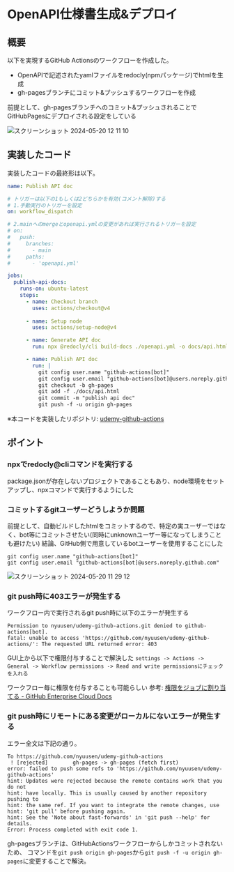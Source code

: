# OpenAPI仕様書生成&デプロイ

## 概要

以下を実現するGitHub Actionsのワークフローを作成した。

- OpenAPIで記述されたyamlファイルをredocly(npmパッケージ)でhtmlを生成
- gh-pagesブランチにコミット&プッシュするワークフローを作成

前提として、gh-pagesブランチへのコミット&プッシュされることでGitHubPagesにデプロイされる設定をしている

![スクリーンショット 2024-05-20 12 11 10](https://github.com/nyuusen/TIL/assets/56878203/766a5143-e72f-43fb-82c6-313b1255d19d)

## 実装したコード

実装したコードの最終形は以下。

```yml
name: Publish API doc

# トリガーは以下の1もしくは2どちらかを有効(コメント解除)する
# 1.手動実行のトリガーを設定
on: workflow_dispatch

# 2.mainへのmergeとopenapi.ymlの変更があれば実行されるトリガーを設定
# on:
#   push:
#     branches:
#       - main
#     paths:
#       - 'openapi.yml'

jobs:
  publish-api-docs:
    runs-on: ubuntu-latest
    steps:
      - name: Checkout branch
        uses: actions/checkout@v4
      
      - name: Setup node
        uses: actions/setup-node@v4

      - name: Generate API doc
        run: npx @redocly/cli build-docs ./openapi.yml -o docs/api.html

      - name: Publish API doc
        run: |
          git config user.name "github-actions[bot]"
          git config user.email "github-actions[bot]@users.noreply.github.com"
          git checkout -b gh-pages
          git add -f ./docs/api.html
          git commit -m "publish api doc"
          git push -f -u origin gh-pages


```

※本コードを実装したリポジトリ: [udemy-github-actions](https://github.com/nyuusen/udemy-github-actions)

## ポイント

### npxでredocly@cliコマンドを実行する

package.jsonが存在しないプロジェクトであることもあり、node環境をセットアップし、npxコマンドで実行するようにした

### コミットするgitユーザーどうしようか問題

前提として、自動ビルドしたhtmlをコミットするので、特定の実ユーザーではなく、bot等にコミットさせたい(同時にunknownユーザー等になってしまうことも避けたい)
結論、GitHub側で用意しているbotユーザーを使用することにした

```
git config user.name "github-actions[bot]"
git config user.email "github-actions[bot]@users.noreply.github.com"
```

![スクリーンショット 2024-05-20 11 29 12](https://github.com/nyuusen/TIL/assets/56878203/d187f210-1d40-4fe1-a325-6edc1769b1c0)

### git push時に403エラーが発生する

ワークフロー内で実行されるgit push時に以下のエラーが発生する

```
Permission to nyuusen/udemy-github-actions.git denied to github-actions[bot].
fatal: unable to access 'https://github.com/nyuusen/udemy-github-actions/': The requested URL returned error: 403
```

GUI上から以下で権限付与することで解決した
`settings -> Actions -> General -> Workflow permissions -> Read and write permissionsにチェックを入れる`

ワークフロー毎に権限を付与することも可能らしい
参考: [権限をジョブに割り当てる - GitHub Enterprise Cloud Docs](https://docs.github.com/ja/enterprise-cloud@latest/actions/using-jobs/assigning-permissions-to-jobs)

### git push時にリモートにある変更がローカルにないエラーが発生する
エラー全文は下記の通り。

```
To https://github.com/nyuusen/udemy-github-actions
 ! [rejected]        gh-pages -> gh-pages (fetch first)
error: failed to push some refs to 'https://github.com/nyuusen/udemy-github-actions'
hint: Updates were rejected because the remote contains work that you do not
hint: have locally. This is usually caused by another repository pushing to
hint: the same ref. If you want to integrate the remote changes, use
hint: 'git pull' before pushing again.
hint: See the 'Note about fast-forwards' in 'git push --help' for details.
Error: Process completed with exit code 1.
```

gh-pagesブランチは、GitHubActionsワークフローからしかコミットされないため、
コマンドを`git push origin gh-pages`から`git push -f -u origin gh-pages`に変更することで解決。
